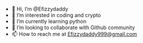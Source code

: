 - 👋 Hi, I’m @Efizzydaddy
- 👀 I’m interested in coding and crypto
- 🌱 I’m currently learning python
- 💞️ I’m looking to collaborate with Github community 
- 📫 How to reach me at Efizzydaddy999@gmail.com

<!---
Efizzydaddy/Efizzydaddy is a ✨ special ✨ repository because its `README.md` (this file) appears on your GitHub profile.
You can click the Preview link to take a look at your changes.
--->
